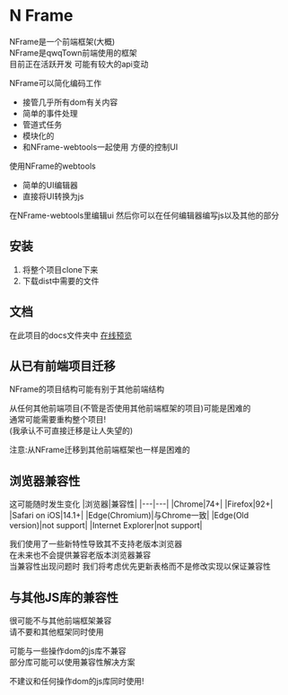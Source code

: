 # N Frame
NFrame是一个前端框架(大概)   
NFrame是qwqTown前端使用的框架   
目前正在活跃开发 可能有较大的api变动

NFrame可以简化编码工作
* 接管几乎所有dom有关内容
* 简单的事件处理
* 管道式任务
* 模块化的
* 和NFrame-webtools一起使用 方便的控制UI

使用NFrame的webtools
* 简单的UI编辑器
* 直接将UI转换为js

在NFrame-webtools里编辑ui 然后你可以在任何编辑器编写js以及其他的部分

## 安装
1. 将整个项目clone下来
2. 下载dist中需要的文件

## 文档
在此项目的docs文件夹中
[在线预览](https://me.qwq7.net/nFrame/docs/nframe/)

## 从已有前端项目迁移
NFrame的项目结构可能有别于其他前端结构

从任何其他前端项目(不管是否使用其他前端框架的项目)可能是困难的   
通常可能需要重构整个项目!   
(我承认不可直接迁移是让人失望的)   

注意:从NFrame迁移到其他前端框架也一样是困难的   

## 浏览器兼容性
这可能随时发生变化
|浏览器|兼容性|
|---|---|
|Chrome|74+|
|Firefox|92+|
|Safari on iOS|14.1+|
|Edge(Chromium)|与Chrome一致|
|Edge(Old version)|not support|
|Internet Explorer|not support|

我们使用了一些新特性导致其不支持老版本浏览器   
在未来也不会提供兼容老版本浏览器兼容   
当兼容性出现问题时 我们将考虑优先更新表格而不是修改实现以保证兼容性   

## 与其他JS库的兼容性
很可能不与其他前端框架兼容   
请不要和其他框架同时使用   

可能与一些操作dom的js库不兼容   
部分库可能可以使用兼容性解决方案   

不建议和任何操作dom的js库同时使用!